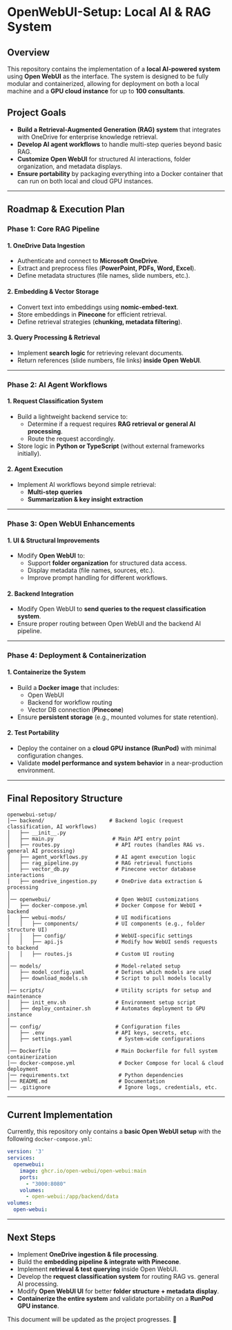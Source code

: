 # OpenWebUI-Setup: Local AI & RAG System

## Overview
This repository contains the implementation of a **local AI-powered system** using **Open WebUI** as the interface. The system is designed to be fully modular and containerized, allowing for deployment on both a local machine and a **GPU cloud instance** for up to **100 consultants**. 

## Project Goals
- **Build a Retrieval-Augmented Generation (RAG) system** that integrates with OneDrive for enterprise knowledge retrieval.
- **Develop AI agent workflows** to handle multi-step queries beyond basic RAG.
- **Customize Open WebUI** for structured AI interactions, folder organization, and metadata displays.
- **Ensure portability** by packaging everything into a Docker container that can run on both local and cloud GPU instances.

---

## Roadmap & Execution Plan

### **Phase 1: Core RAG Pipeline**
#### **1. OneDrive Data Ingestion**
- Authenticate and connect to **Microsoft OneDrive**.
- Extract and preprocess files (**PowerPoint, PDFs, Word, Excel**).
- Define metadata structures (file names, slide numbers, etc.).

#### **2. Embedding & Vector Storage**
- Convert text into embeddings using **nomic-embed-text**.
- Store embeddings in **Pinecone** for efficient retrieval.
- Define retrieval strategies (**chunking, metadata filtering**).

#### **3. Query Processing & Retrieval**
- Implement **search logic** for retrieving relevant documents.
- Return references (slide numbers, file links) **inside Open WebUI**.

---

### **Phase 2: AI Agent Workflows**
#### **1. Request Classification System**
- Build a lightweight backend service to:
  - Determine if a request requires **RAG retrieval or general AI processing**.
  - Route the request accordingly.
- Store logic in **Python or TypeScript** (without external frameworks initially).

#### **2. Agent Execution**
- Implement AI workflows beyond simple retrieval:
  - **Multi-step queries**
  - **Summarization & key insight extraction**

---

### **Phase 3: Open WebUI Enhancements**
#### **1. UI & Structural Improvements**
- Modify **Open WebUI** to:
  - Support **folder organization** for structured data access.
  - Display metadata (file names, sources, etc.).
  - Improve prompt handling for different workflows.

#### **2. Backend Integration**
- Modify Open WebUI to **send queries to the request classification system**.
- Ensure proper routing between Open WebUI and the backend AI pipeline.

---

### **Phase 4: Deployment & Containerization**
#### **1. Containerize the System**
- Build a **Docker image** that includes:
  - Open WebUI
  - Backend for workflow routing
  - Vector DB connection (**Pinecone**)
- Ensure **persistent storage** (e.g., mounted volumes for state retention).

#### **2. Test Portability**
- Deploy the container on a **cloud GPU instance (RunPod)** with minimal configuration changes.
- Validate **model performance and system behavior** in a near-production environment.

---

## Final Repository Structure
```plaintext
openwebui-setup/
│── backend/                     # Backend logic (request classification, AI workflows)
│   ├── __init__.py
│   ├── main.py                   # Main API entry point
│   ├── routes.py                  # API routes (handles RAG vs. general AI processing)
│   ├── agent_workflows.py         # AI agent execution logic
│   ├── rag_pipeline.py            # RAG retrieval functions
│   ├── vector_db.py               # Pinecone vector database interactions
│   ├── onedrive_ingestion.py      # OneDrive data extraction & processing
│
│── openwebui/                     # Open WebUI customizations
│   ├── docker-compose.yml         # Docker Compose for WebUI + backend
│   ├── webui-mods/                # UI modifications
│   │   ├── components/            # UI components (e.g., folder structure UI)
│   │   ├── config/                # WebUI-specific settings
│   │   ├── api.js                 # Modify how WebUI sends requests to backend
│   │   ├── routes.js              # Custom UI routing
│
│── models/                        # Model-related setup
│   ├── model_config.yaml          # Defines which models are used
│   ├── download_models.sh         # Script to pull models locally
│
│── scripts/                       # Utility scripts for setup and maintenance
│   ├── init_env.sh                # Environment setup script
│   ├── deploy_container.sh        # Automates deployment to GPU instance
│
│── config/                        # Configuration files
│   ├── .env                       # API keys, secrets, etc.
│   ├── settings.yaml               # System-wide configurations
│
│── Dockerfile                     # Main Dockerfile for full system containerization
│── docker-compose.yml              # Docker Compose for local & cloud deployment
│── requirements.txt                # Python dependencies
│── README.md                       # Documentation
│── .gitignore                      # Ignore logs, credentials, etc.
```

---

## Current Implementation
Currently, this repository only contains a **basic Open WebUI setup** with the following `docker-compose.yml`:
```yaml
version: '3'
services:
  openwebui:
    image: ghcr.io/open-webui/open-webui:main
    ports:
      - "3000:8080"
    volumes:
      - open-webui:/app/backend/data
volumes:
  open-webui:
```

---

## Next Steps
- Implement **OneDrive ingestion & file processing**.
- Build the **embedding pipeline & integrate with Pinecone**.
- Implement **retrieval & test querying** inside Open WebUI.
- Develop the **request classification system** for routing RAG vs. general AI processing.
- Modify **Open WebUI UI** for better **folder structure + metadata display**.
- **Containerize the entire system** and validate portability on a **RunPod GPU instance**.

This document will be updated as the project progresses. 🚀
